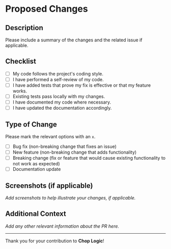 # Proposed Changes

## Description

Please include a summary of the changes and the related issue if applicable.

## Checklist

- [ ] My code follows the project's coding style.
- [ ] I have performed a self-review of my code.
- [ ] I have added tests that prove my fix is effective or that my feature works.
- [ ] Existing tests pass locally with my changes.
- [ ] I have documented my code where necessary.
- [ ] I have updated the documentation accordingly.

## Type of Change

Please mark the relevant options with an `x`.

- [ ] Bug fix (non-breaking change that fixes an issue)
- [ ] New feature (non-breaking change that adds functionality)
- [ ] Breaking change (fix or feature that would cause existing functionality to not work as expected)
- [ ] Documentation update

## Screenshots (if applicable)

_Add screenshots to help illustrate your changes, if applicable._

## Additional Context

_Add any other relevant information about the PR here._

---

Thank you for your contribution to **Chop Logic**!
